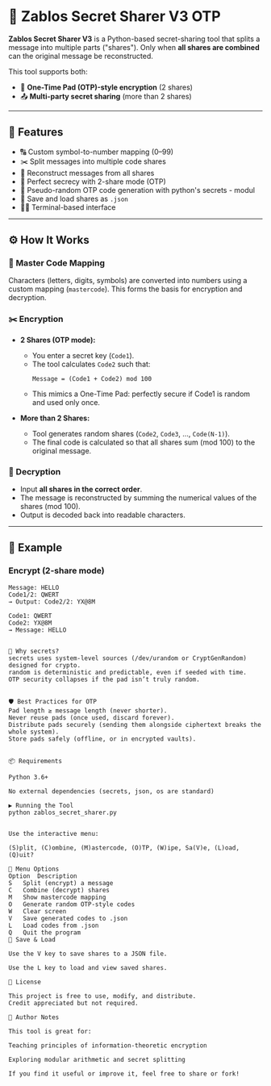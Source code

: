 # 🔐 Zablos Secret Sharer V3 OTP

**Zablos Secret Sharer V3** is a Python-based secret-sharing tool that splits a message into multiple parts ("shares").
Only when **all shares are combined** can the original message be reconstructed.

This tool supports both:

- 🔑 **One-Time Pad (OTP)-style encryption** (2 shares)
- 📤 **Multi-party secret sharing** (more than 2 shares)

---

## 🚀 Features

- 🔠 Custom symbol-to-number mapping (0–99)
- ✂️ Split messages into multiple code shares
- 🔁 Reconstruct messages from all shares
- 🔐 Perfect secrecy with 2-share mode (OTP)
- 🎲 Pseudo-random OTP code generation with python's secrets - modul
- 💾 Save and load shares as `.json`
- 🧑‍💻 Terminal-based interface

---

## ⚙️ How It Works

### 🔢 Master Code Mapping

Characters (letters, digits, symbols) are converted into numbers using a custom mapping (`mastercode`). This forms the basis for encryption and decryption.

### ✂️ Encryption

- **2 Shares (OTP mode):**
  - You enter a secret key (`Code1`).
  - The tool calculates `Code2` such that:
    ```
    Message = (Code1 + Code2) mod 100
    ```
  - This mimics a One-Time Pad: perfectly secure if Code1 is random and used only once.

- **More than 2 Shares:**
  - Tool generates random shares (`Code2`, `Code3`, ..., `Code(N-1)`).
  - The final code is calculated so that all shares sum (mod 100) to the original message.

### 🔁 Decryption

- Input **all shares in the correct order**.
- The message is reconstructed by summing the numerical values of the shares (mod 100).
- Output is decoded back into readable characters.

---

## 🧪 Example

### Encrypt (2-share mode)

```text
Message: HELLO
Code1/2: QWERT
→ Output: Code2/2: YX@8M

Code1: QWERT
Code2: YX@8M
→ Message: HELLO


🎲 Why secrets?
secrets uses system-level sources (/dev/urandom or CryptGenRandom) designed for crypto.
random is deterministic and predictable, even if seeded with time.
OTP security collapses if the pad isn’t truly random.


🛡️ Best Practices for OTP
Pad length ≥ message length (never shorter).
Never reuse pads (once used, discard forever).
Distribute pads securely (sending them alongside ciphertext breaks the whole system).
Store pads safely (offline, or in encrypted vaults).


📦 Requirements

Python 3.6+

No external dependencies (secrets, json, os are standard)

▶️ Running the Tool
python zablos_secret_sharer.py


Use the interactive menu:

(S)plit, (C)ombine, (M)astercode, (O)TP, (W)ipe, Sa(V)e, (L)oad, (Q)uit?

📂 Menu Options
Option	Description
S	Split (encrypt) a message
C	Combine (decrypt) shares
M	Show mastercode mapping
O	Generate random OTP-style codes
W	Clear screen
V	Save generated codes to .json
L	Load codes from .json
Q	Quit the program
💾 Save & Load

Use the V key to save shares to a JSON file.

Use the L key to load and view saved shares.

📘 License

This project is free to use, modify, and distribute.
Credit appreciated but not required.

🧠 Author Notes

This tool is great for:

Teaching principles of information-theoretic encryption

Exploring modular arithmetic and secret splitting

If you find it useful or improve it, feel free to share or fork!
